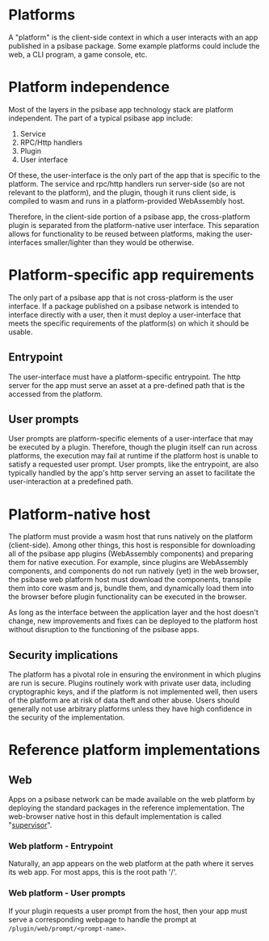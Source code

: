 # Platforms

A "platform" is the client-side context in which a user interacts with an app published in a psibase package. Some example platforms could include the web, a CLI program, a game console, etc.

# Platform independence

Most of the layers in the psibase app technology stack are platform independent. The part of a typical psibase app include:
1. Service
1. RPC/Http handlers
1. Plugin
1. User interface

Of these, the user-interface is the only part of the app that is specific to the platform. The service and rpc/http handlers run server-side (so are not relevant to the platform), and the plugin, though it runs client side, is compiled to wasm and runs in a platform-provided WebAssembly host.

Therefore, in the client-side portion of a psibase app, the cross-platform plugin is separated from the platform-native user interface. This separation allows for functionality to be reused between platforms, making the user-interfaces smaller/lighter than they would be otherwise.

# Platform-specific app requirements

The only part of a psibase app that is not cross-platform is the user interface. If a package published on a psibase network is intended to interface directly with a user, then it must deploy a user-interface that meets the specific requirements of the platform(s) on which it should be usable.

## Entrypoint

The user-interface must have a platform-specific entrypoint. The http server for the app must serve an asset at a pre-defined path that is the accessed from the platform.

## User prompts

User prompts are platform-specific elements of a user-interface that may be executed by a plugin. Therefore, though the plugin itself can run across platforms, the execution may fail at runtime if the platform host is unable to satisfy a requested user prompt. User prompts, like the entrypoint, are also typically handled by the app's http server serving an asset to facilitate the user-interaction at a predefined path.

# Platform-native host

The platform must provide a wasm host that runs natively on the platform (client-side). Among other things, this host is responsible for downloading all of the psibase app plugins (WebAssembly components) and preparing them for native execution. For example, since plugins are WebAssembly components, and components do not run natively (yet) in the web browser, the psibase web platform host must download the components, transpile them into core wasm and js, bundle them, and dynamically load them into the browser before plugin functionality can be executed in the browser.

As long as the interface between the application layer and the host doesn't change, new improvements and fixes can be deployed to the platform host without disruption to the functioning of the psibase apps.

## Security implications

The platform has a pivotal role in ensuring the environment in which plugins are run is secure. Plugins routinely work with private user data, including cryptographic keys, and if the platform is not implemented well, then users of the platform are at risk of data theft and other abuse. Users should generally not use arbitrary platforms unless they have high confidence in the security of the implementation.

# Reference platform implementations

## Web

Apps on a psibase network can be made available on the web platform by deploying the standard packages in the reference implementation. The web-browser native host in this default implementation is called "[supervisor](../app-architecture/supervisor.md)".

### Web platform - Entrypoint

Naturally, an app appears on the web platform at the path where it serves its web app. For most apps, this is the root path '/'.

### Web platform - User prompts

If your plugin requests a user prompt from the host, then your app must serve a corresponding webpage to handle the prompt at `/plugin/web/prompt/<prompt-name>`.
